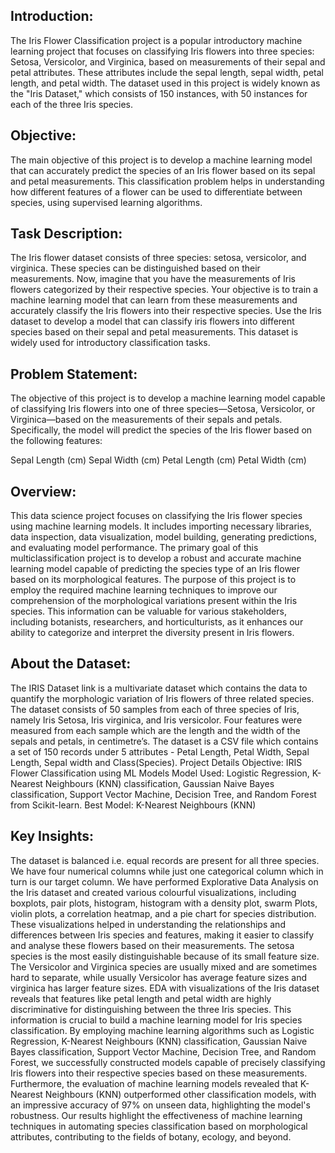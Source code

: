 ## Introduction:
The Iris Flower Classification project is a popular introductory machine learning project that focuses on classifying Iris flowers into three species: Setosa, Versicolor, and Virginica, based on measurements of their sepal and petal attributes. These attributes include the sepal length, sepal width, petal length, and petal width. The dataset used in this project is widely known as the "Iris Dataset," which consists of 150 instances, with 50 instances for each of the three Iris species.

## Objective:
The main objective of this project is to develop a machine learning model that can accurately predict the species of an Iris flower based on its sepal and petal measurements. This classification problem helps in understanding how different features of a flower can be used to differentiate between species, using supervised learning algorithms.

## Task Description:
The Iris flower dataset consists of three species: setosa, versicolor, and virginica. These species can be distinguished based on their measurements. Now, imagine that you have the measurements of Iris flowers categorized by their respective species. Your objective is to train a machine learning model that can learn from these measurements and accurately classify the Iris flowers into their respective species.
Use the Iris dataset to develop a model that can classify iris flowers into different species based on their sepal and petal measurements. This dataset is widely used for introductory classification tasks.

## Problem Statement:
The objective of this project is to develop a machine learning model capable of classifying Iris flowers into one of three species—Setosa, Versicolor, or Virginica—based on the measurements of their sepals and petals. Specifically, the model will predict the species of the Iris flower based on the following features:

Sepal Length (cm)
Sepal Width (cm)
Petal Length (cm)
Petal Width (cm)

## Overview:
This data science project focuses on classifying the Iris flower species using machine learning models.
It includes importing necessary libraries, data inspection, data visualization, model building, generating predictions, and evaluating model performance.
The primary goal of this multiclassification project is to develop a robust and accurate machine learning model capable of predicting the species type of an Iris flower based on its morphological features.
The purpose of this project is to employ the required machine learning techniques to improve our comprehension of the morphological variations present within the Iris species.
This information can be valuable for various stakeholders, including botanists, researchers, and horticulturists, as it enhances our ability to categorize and interpret the diversity present in Iris flowers.

## About the Dataset:
The IRIS Dataset link is a multivariate dataset which contains the data to quantify the morphologic variation of Iris flowers of three related species.
The dataset consists of 50 samples from each of three species of Iris, namely Iris Setosa, Iris virginica, and Iris versicolor.
Four features were measured from each sample which are the length and the width of the sepals and petals, in centimetre’s.
The dataset is a CSV file which contains a set of 150 records under 5 attributes - Petal Length, Petal Width, Sepal Length, Sepal width and Class(Species).
Project Details
Objective: IRIS Flower Classification using ML Models
Model Used: Logistic Regression, K-Nearest Neighbours (KNN) classification, Gaussian Naive Bayes classification, Support Vector Machine, Decision Tree, and Random Forest from Scikit-learn.
Best Model: K-Nearest Neighbours (KNN)

## Key Insights:
The dataset is balanced i.e. equal records are present for all three species.
We have four numerical columns while just one categorical column which in turn is our target column.
We have performed Explorative Data Analysis on the Iris dataset and created various colourful visualizations, including boxplots, pair plots, histogram, histogram with a density plot, swarm Plots, violin plots, a correlation heatmap, and a pie chart for species distribution.
These visualizations helped in understanding the relationships and differences between Iris species and features, making it easier to classify and analyse these flowers based on their measurements.
The setosa species is the most easily distinguishable because of its small feature size. The Versicolor and Virginica species are usually mixed and are sometimes hard to separate, while usually Versicolor has average feature sizes and virginica has larger feature sizes.
EDA with visualizations of the Iris dataset reveals that features like petal length and petal width are highly discriminative for distinguishing between the three Iris species. This information is crucial to build a machine learning model for Iris species classification.
By employing machine learning algorithms such as Logistic Regression, K-Nearest Neighbours (KNN) classification, Gaussian Naive Bayes classification, Support Vector Machine, Decision Tree, and Random Forest, we successfully constructed models capable of precisely classifying Iris flowers into their respective species based on these measurements.
Furthermore, the evaluation of machine learning models revealed that K-Nearest Neighbours (KNN) outperformed other classification models, with an impressive accuracy of 97% on unseen data, highlighting the model's robustness.
Our results highlight the effectiveness of machine learning techniques in automating species classification based on morphological attributes, contributing to the fields of botany, ecology, and beyond.
